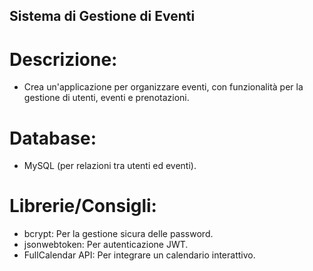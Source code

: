## Sistema di Gestione di Eventi

# Descrizione:
 - Crea un'applicazione per organizzare eventi, con funzionalità per la gestione di utenti, eventi e prenotazioni.
# Database: 
- MySQL (per relazioni tra utenti ed eventi).
# Librerie/Consigli:
- bcrypt: Per la gestione sicura delle password.
- jsonwebtoken: Per autenticazione JWT.
- FullCalendar API: Per integrare un calendario interattivo.